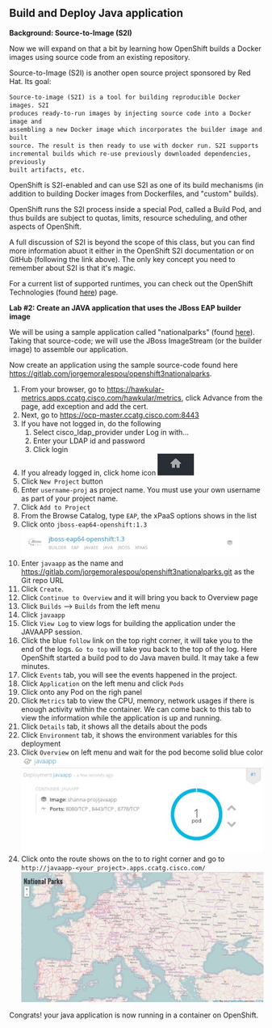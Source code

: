 ## Build and Deploy Java application 

**Background: Source-to-Image (S2I)**

Now we will expand on that a bit by learning how OpenShift builds a Docker images using source code from an existing repository.

Source-to-Image (S2I) is another open source project sponsored by Red Hat. Its goal:

```
Source-to-image (S2I) is a tool for building reproducible Docker images. S2I
produces ready-to-run images by injecting source code into a Docker image and
assembling a new Docker image which incorporates the builder image and built
source. The result is then ready to use with docker run. S2I supports
incremental builds which re-use previously downloaded dependencies, previously
built artifacts, etc.
```
OpenShift is S2I-enabled and can use S2I as one of its build mechanisms (in addition to building Docker images from Dockerfiles, and "custom" builds).

OpenShift runs the S2I process inside a special Pod, called a Build Pod, and thus builds are subject to quotas, limits, resource scheduling, and other aspects of OpenShift.

A full discussion of S2I is beyond the scope of this class, but you can find more information abuot it either in the OpenShift S2I documentation or on GitHub (following the link above). The only key concept you need to remember about S2I is that it's magic.

For a current list of supported runtimes, you can check out the OpenShift Technologies (found [here](https://www.openshift.com/container-platform/features.html#technologies)) page.



**Lab #2: Create an JAVA application that uses the JBoss EAP builder image**

We will be using a sample application called "nationalparks" (found [here](https://gitlab.com/jorgemoralespou/openshift3nationalparks)). Taking that source-code; we will use the JBoss ImageStream (or the builder image) to assemble our application.

Now create an application using the sample source-code found here https://gitlab.com/jorgemoralespou/openshift3nationalparks. 

1. From your browser, go to https://hawkular-metrics.apps.ccatg.cisco.com/hawkular/metrics, click Advance from the page, add exception and add the cert.
2. Next, go to https://ocp-master.ccatg.cisco.com:8443
3. If you have not logged in, do the following
	1. Select cisco_ldap_provider under Log in with...
	2. Enter your LDAP id and password
	3. Click login
5. If you already logged in, click home icon ![image](images/home.jpg)
6. Click `New Project` button
7. Enter `username-proj` as project name. You must use your own username as part of your project name. 
8. Click `Add to Project` 
9. From the Browse Catalog, type `EAP`, the xPaaS options shows in the list
10. Click onto `jboss-eap64-openshift:1.3`
![image](images/eap13.jpg)
11. Enter `javaapp` as the name and https://gitlab.com/jorgemoralespou/openshift3nationalparks.git as the Git repo URL
12. Click `Create`. 
13. Click `Continue to Overview` and it will bring you back to Overview page
14. Click `Builds` --> `Builds` from the left menu
15. Click `javaapp`
16. Click `View Log` to view logs for building the application under the JAVAAPP session. 
17. Click the blue `follow` link on the top right corner, it will take you to the end of the logs. `Go to top` will take you back to the top of the log. Here OpenShift started a build pod to do Java maven build. It may take a few minutes. 
18. Click `Events` tab, you will see the events happened in the project.
19. Click `Application` on the left menu and click `Pods`
20. Click onto any Pod on the righ panel
21. Click `Metrics` tab to view the CPU, memory, network usages if there is enough activity within the container. We can come back to this tab to view the information while the application is up and running.
21. Click `Details` tab, it shows all the details about the pods
22. Click `Environment` tab, it shows the environment variables for this deployment
23. Click `Overview` on left menu and wait for the pod become solid blue color
![image](images/bluepod.jpg)
24. Click onto the route shows on the to to right corner and go to `http://javaapp-<your_project>.apps.ccatg.cisco.com/`
![image](images/nationalparks.jpg)

Congrats! your java application is now running in a container on OpenShift.




